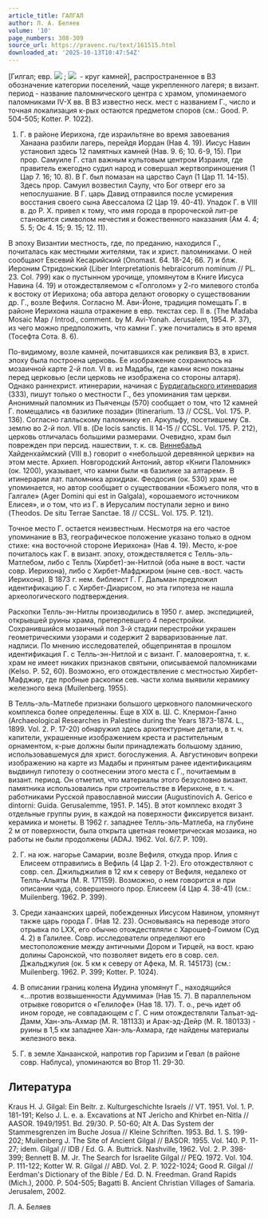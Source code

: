 ```yaml
---
article_title: ГАЛГАЛ
author: Л. А. Беляев
volume: '10'
page_numbers: 308-309
source_url: https://pravenc.ru/text/161515.html
downloaded_at: '2025-10-13T10:47:54Z'
---
```


[Гилгал; евр. 
![](https://pravenc.ru/char/2712331/lglg/image.png) ; 
![](https://pravenc.ru/char/26062/gilgAl/image.png)  - 
круг камней], 
распространенное в ВЗ обозначение категории поселений, чаще укрепленного лагеря; в визант. период - название паломнического центра с храмом, упоминаемого паломниками IV-X вв. В ВЗ известно неск. мест с названием Г., число и точная локализация к-рых остаются предметом споров (см.: Good. P. 504-505; Kotter. P. 1022).

1. Г. в районе Иерихона, где израильтяне во время завоевания Ханаана разбили лагерь, перейдя Иордан (Нав 4. 19). Иисус Навин установил здесь 12 памятных камней (Нав. 9. 6; 10. 6-9, 15). При прор. Самуиле Г. стал важным культовым центром Израиля, где правитель ежегодно судил народ и совершал жертвоприношения (1 Цар 7. 16; 10. 8). В Г. был помазан на царство Саул (1 Цар 11. 14-15). Здесь прор. Самуил возвестил Саулу, что Бог отверг его за непослушание. В Г. царь Давид отправился после усмирения восстания своего сына Авессалома (2 Цар 19. 40-41). Упадок Г. в VIII в. до Р. Х. привел к тому, что имя города в пророческой лит-ре становится символом нечестия и божественного наказания (Ам 4. 4; 5. 5; Ос 4. 15; 9. 15; 12. 11).

В эпоху Византии местность, где, по преданию, находился Г., почиталась как местными жителями, так и христ. паломниками. О ней сообщают Евсевий Кесарийский (Onomast. 64. 18-24; 66. 7) и блж. Иероним Стридонский (Liber Interpretationis hebraicorum nominum // PL. 23. Col. 799) как о пустынном урочище, упомянутом в Книге Иисуса Навина (4. 19) и отождествляемом с «Голголом» у 2-го милевого столба к востоку от Иерихона; оба автора делают оговорку о существовании др. Г., возле Вефиля. Согласно М. Ави-Йоне, традиция помещать Г. в районе Иерихона нашла отражение в евр. текстах сер. II в. (The Madaba Mosaic Map / Introd., comment. by M. Avi-Yonah. Jerusalem, 1954. P. 37), из чего можно предположить, что камни Г. уже почитались в это время (Тосефта Сота. 8. 6).

По-видимому, возле камней, почитавшихся как реликвия ВЗ, в христ. эпоху была построена церковь. Ее изображение сохранилось на мозаичной карте 2-й пол. VI в. из Мадабы, где камни ясно показаны перед церковью (если церковь не изображена со стороны алтаря). Однако раннехрист. итинерарии, начиная с [Бурдигальского итинерария](<https://pravenc.ru/text/Бурдигальского итинерария.html>) (333), пишут только о местности Г., без упоминания там церкви. Анонимный паломник из Пьяченцы (570) сообщает о том, что 12 камней Г. помещались «в базилике позади» (Itinerarium. 13 // CCSL. Vol. 175. P. 136). Согласно галльскому паломнику еп. Аркульфу, посетившему Св. землю во 2-й пол. VII в. (De locis sanctis. II 14-15 // CCSL. Vol. 175. P. 212), церковь отличалась большими размерами. Очевидно, храм был поврежден при персид. нашествии, т. к. св. [Виннебальд](https://pravenc.ru/text/Виннебальд.html) Хайденхаймский (VIII в.) говорит о «небольшой деревянной церкви» на этом месте. Архиеп. Новгородский Антоний, автор «Книги Паломник» (ок. 1200), указывает, что камни были «в базилике за алтарем». В итинерарии лат. паломника архидиак. Феодосия (ок. 530) храм не упоминается, но автор сообщает о существовании «Божьего поля, что в Галгале» (Ager Domini qui est in Galgala), «орошаемого источником Елисея», и о том, что из Г. в Иерусалим поступали зерно и вино (Theodos. De situ Terrae Sanctae. 18 // CCSL. Vol. 175. P. 121).

Точное место Г. остается неизвестным. Несмотря на его частое упоминание в ВЗ, географическое положение указано только в одном стихе: «на восточной стороне Иерихона» (Нав 4. 19). Место, к-рое почиталось как Г. в визант. эпоху, отождествляется с Телль-эль-Матлебом, либо с Телль (Хирбет)-эн-Нитлой (оба ныне в вост. части совр. Иерихона), либо с Хирбет-Мафджиром (ныне сев.-вост. часть Иерихона). В 1873 г. нем. библеист Г. Г. Дальман предложил идентификацию Г. с Хирбет-Диарисом, но эта гипотеза не нашла археологического подтверждения.

Раскопки Телль-эн-Нитлы производились в 1950 г. амер. экспедицией, открывшей руины храма, претерпевшего 4 перестройки. Сохранившийся мозаичный пол 3-й стадии перестройки украшен геометрическими узорами и содержит 2 варваризованные лат. надписи. По мнению исследователей, общепринятая в прошлом идентификация Г. с Телль-эн-Нитлой и с визант. Г. маловероятна, т. к. храм не имеет никаких признаков святыни, описываемой паломниками (Kelso. P. 52, 60). Возможно, его отождествление с местностью Хирбет-Мафджир, где пробные раскопки сев. части холма выявили керамику железного века (Muilenberg. 1955).

В Телль-эль-Матлебе признаки большого церковного паломнического комплекса более определенны. Еще в XIX в. Ш. С. Клермон-Ганно (Archaeological Researches in Palestine during the Years 1873-1874. L., 1899. Vol. 2. P. 17-20) обнаружил здесь архитектурные детали, в т. ч. капители, украшенные изображением креста и растительным орнаментом, к-рые должны были принадлежать большому зданию, использовавшемуся для христ. богослужения. A. Августинович вопреки изображению на карте из Мадабы и принятым ранее идентификациям выдвинул гипотезу о соотнесении этого места с Г., почитаемым в визант. период. Он отметил, что материалы этого безусловно визант. памятника использовались при строительстве в Иерихоне, в т. ч. работниками Русской православной миссии (Augustinovich A. Gerico e dintorni: Guida. Gerusalemme, 1951. P. 145). В этот комплекс входят 3 отдельные группы руин, в каждой на поверхности фиксируется визант. керамика и монеты. В 1962 г. западнее Телль-эль-Матлеба, на глубине 2 м от поверхности, была открыта цветная геометрическая мозаика, но работы не были продолжены (ADAJ. 1962. Vol. 6/7. P. 109).

2. Г. на юж. нагорье Самарии, возле Вефиля, откуда прор. Илия с Елисеем отправились в Вефиль (4 Цар 2. 1-2). Его отождествляют с совр. сел. Джильджилия в 12 км к северу от Вефиля, недалеко от Телль-Альяты (M. R. 171159). Возможно, о нем говорится и при описании чуда, совершенного прор. Елисеем (4 Цар 4. 38-41) (см.: Muilenberg. 1962. P. 399).

3. Среди ханаанских царей, побежденных Иисусом Навином, упомянут также царь города Г. (Нав 12. 23). Основываясь на переводе этого отрывка по LXX, его обычно отождествляли с Харошеф-Гоимом (Суд 4. 2) в Галилее. Совр. исследователи определяют его местоположение между античными Дором и Тирцей, на вост. краю долины Саронской, что позволяет видеть его в совр. сел. Джальджулия (ок. 5 км к северу от Афека, M. R. 145173) (см.: Muilenberg. 1962. P. 399; Kotter. P. 1024).

4. В описании границ колена Иудина упомянут Г., находящийся «...против возвышенности Адуммима» (Нав 15. 7). В параллельном отрывке говорится о «Гелилофе» (Нав 18. 17). Т. о., речь идет об ином городе, не совпадающем с Г. С ним отождествляли Талъат-эд-Дамм, Хан-эль-Ахмар (M. R. 181133) и Арак-эд-Дейр (M. R. 180133) - руины в 1,5 км западнее Хан-эль-Ахмара, где найдены материалы железного века.

5. Г. в земле Ханаанской, напротив гор Гаризим и Гевал (в районе совр. Наблуса), упоминаются во Втор 11. 29-30.

## Литература

Kraus H. J. Gilgal: Ein Beitr. z. Kulturgeschichte Israels // VT. 1951. Vol. 1. P. 181-191; Kelso J. L. e. a. Excavations at NT Jericho and Khirbet en-Nitla // AASOR. 1949/1951. Bd. 29/30. P. 50-60; Alt A. Das System der Stammesgrenzen im Buche Josua // Kleine Schriften. 1953. Bd. 1. S. 199-202; Muilenberg J. The Site of Ancient Gilgal // BASOR. 1955. Vol. 140. P. 11-27; idem. Gilgal // IDB / Ed. G. A. Buttrick. Nashville, 1962. Vol. 2. P. 398-399; Bennett B. M. Jr. The Search for Israelite Gilgal // PEQ. 1972. Vol. 104. P. 111-122; Kotter W. R. Gilgal // ABD. Vol. 2. P. 1022-1024; Good R. Gilgal // Eerdman's Dictionary of the Bible / Ed. D. N. Freedman. Grand Rapids (Mich.), 2000. P. 504-505; Bagatti B. Ancient Christian Villages of Samaria. Jerusalem, 2002.

Л. А. Беляев
